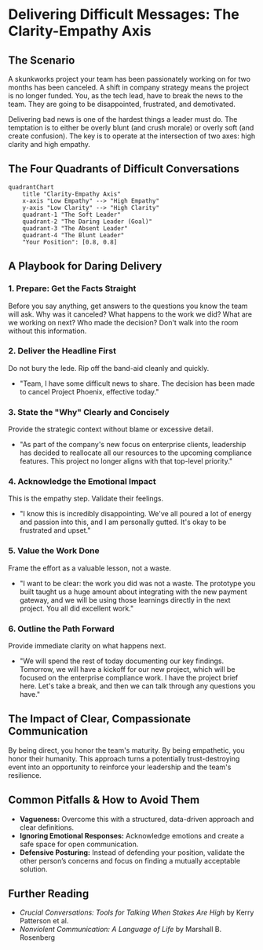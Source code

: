 # Delivering Difficult Messages: The Clarity-Empathy Axis

## The Scenario

A skunkworks project your team has been passionately working on for two months has been canceled. A shift in company strategy means the project is no longer funded. You, as the tech lead, have to break the news to the team. They are going to be disappointed, frustrated, and demotivated.

Delivering bad news is one of the hardest things a leader must do. The temptation is to either be overly blunt (and crush morale) or overly soft (and create confusion). The key is to operate at the intersection of two axes: high clarity and high empathy.

## The Four Quadrants of Difficult Conversations

```mermaid
quadrantChart
    title "Clarity-Empathy Axis"
    x-axis "Low Empathy" --> "High Empathy"
    y-axis "Low Clarity" --> "High Clarity"
    quadrant-1 "The Soft Leader"
    quadrant-2 "The Daring Leader (Goal)"
    quadrant-3 "The Absent Leader"
    quadrant-4 "The Blunt Leader"
    "Your Position": [0.8, 0.8]
```

## A Playbook for Daring Delivery

### 1. Prepare: Get the Facts Straight

Before you say anything, get answers to the questions you know the team will ask. Why was it canceled? What happens to the work we did? What are we working on next? Who made the decision? Don't walk into the room without this information.

### 2. Deliver the Headline First

Do not bury the lede. Rip off the band-aid cleanly and quickly.  
* "Team, I have some difficult news to share. The decision has been made to cancel Project Phoenix, effective today."  

### 3. State the "Why" Clearly and Concisely

Provide the strategic context without blame or excessive detail.  
* "As part of the company's new focus on enterprise clients, leadership has decided to reallocate all our resources to the upcoming compliance features. This project no longer aligns with that top-level priority."  

### 4. Acknowledge the Emotional Impact

This is the empathy step. Validate their feelings.  
* "I know this is incredibly disappointing. We've all poured a lot of energy and passion into this, and I am personally gutted. It's okay to be frustrated and upset."  

### 5. Value the Work Done

Frame the effort as a valuable lesson, not a waste.  
* "I want to be clear: the work you did was not a waste. The prototype you built taught us a huge amount about integrating with the new payment gateway, and we will be using those learnings directly in the next project. You all did excellent work."  

### 6. Outline the Path Forward

Provide immediate clarity on what happens next.  
* "We will spend the rest of today documenting our key findings. Tomorrow, we will have a kickoff for our new project, which will be focused on the enterprise compliance work. I have the project brief here. Let's take a break, and then we can talk through any questions you have."

## The Impact of Clear, Compassionate Communication

By being direct, you honor the team's maturity. By being empathetic, you honor their humanity. This approach turns a potentially trust-destroying event into an opportunity to reinforce your leadership and the team's resilience.

## Common Pitfalls & How to Avoid Them

- **Vagueness:** Overcome this with a structured, data-driven approach and clear definitions.
- **Ignoring Emotional Responses:** Acknowledge emotions and create a safe space for open communication.
- **Defensive Posturing:** Instead of defending your position, validate the other person’s concerns and focus on finding a mutually acceptable solution.

## Further Reading

- *Crucial Conversations: Tools for Talking When Stakes Are High* by Kerry Patterson et al.
- *Nonviolent Communication: A Language of Life* by Marshall B. Rosenberg
